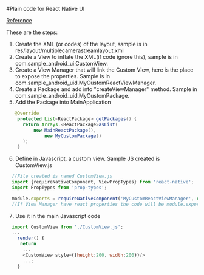 #Plain code for React Native UI

[Reference](https://facebook.github.io/react-native/docs/native-components-android.html)

These are the steps:
1. Create the XML (or codes) of the layout, sample is in res/layout/multiplecamerastreamlayout.xml
2. Create a View to inflate the XML(if code ignore this), sample is in com.sample_android_ui.CustomView.
3. Create a View Manager that will link the Custom View, here is the place to expose the properties. Sample is in com.sample_android_uid.MyCustomReactViewManager.
4. Create a Package and add into "createViewManager" method. Sample in com.sample_android_uid.MyCustomPackage.
5. Add the Package into MainApplication
```java
   @Override
    protected List<ReactPackage> getPackages() {
      return Arrays.<ReactPackage>asList(
          new MainReactPackage(),
              new MyCustomPackage()
      );
    }
```
6. Define in Javascript, a custom view. Sample JS created is CustomView.js
```javascript
  //File created is named CustomView.js
  import {requireNativeComponent, ViewPropTypes} from 'react-native';
  import PropTypes from 'prop-types';

  module.exports = requireNativeComponent('MyCustomReactViewManager', null);
  //If View Manager have react properties the code will be module.exports = requireNativeComponent('MyCustomReactViewManager', {name: 'AnynameWillDoItsforLog',propTypes: { 'ReactPropName':PropTypes.* }});
```
7. Use it in the main Javascript code
```javascript
  import CustomView from './CustomView.js';
  ...
    render() {
     return
      ...
      <CustomView style={{height:200, width:200}}/>
      ...;
    }
```
